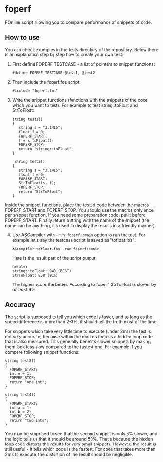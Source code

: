 foperf
======

FOnline script allowing you to compare performance of snippets of code.

How to use
----------

You can check examples in the tests directory of the repository. Below there is
an explanation step by step how to create your own test:

1. First define FOPERF_TESTCASE - a list of pointers to snippet functions:

   ```#define FOPERF_TESTCASE @test1, @test2```

2. Then include the foperf.fos script:

   ```#include "foperf.fos"```

3. Write the snippet functions (functions with the snippets of the code which
   you want to test). For example to test string::toFloat and StrToFloat:
   ```
   string test1()
   {
      string s = "3.1415";
      float f = 0;
      FOPERF_START;
      f = s.toFloat();
      FOPERF_STOP;
      return "string::toFloat";
   }
   
    string test2()
   {
      string s = "3.1415";
      float f = 0;
      FOPERF_START;
      StrToFloat(s, f);
      FOPERF_STOP;
      return "StrToFloat";
   }
   ```
Inside the snippet functions, place the tested code between the macros
FOPERF_START and FOPERF_STOP. You should use the macros only once per snippet
function. If you need some preparation code, put it before FOPERF_START. Finally
return a string with the name of the snippet (the name can be anything, it's
used to display the results in a friendly manner).

4. Use ASCompiler with `-run foperf::main` option to run the test.
   For example let's say the testcase script is saved as "tofloat.fos":
   
   ```ASCompiler tofloat.fos -run foperf::main```
   
   Here is the result part of the script output:
   
   ```
   Result:
   string::toFloat: 940 (BEST)
   StrToFloat: 858 (91%)
   ```
   The higher score the better.
   According to foperf, StrToFloat is slower by *at least* 9%.
 
Accuracy
--------

The script is supposed to tell you which code is faster, and as long as the speed
difference is more than 2-3%, it should tell the truth most of the time.

For snippets which take very little time to execute (under 2ms) the test is not
very accurate, because within the macros there is a hidden loop code that is
also measured. This generally benefits slower snippets by making them look less
slow compared to the fastest one. For example if you compare following snippet
functions:

```
string test3()
{
  FOPERF_START;
  int a = 1;
  FOPERF_STOP;
  return "one int";
}

string test4()
{
  FOPERF_START;
  int a = 1;
  int b = 2;
  FOPERF_STOP;
  return "two ints";
}
```

You may be surprised to see that the second snippet is only 5% slower, and the
logic tells us that it should be around 50%. That's because the hidden loop code
distorts the results for very small snippets. However, the result is still
useful - it tells which code is the fastest. For code that takes more than 2ms
to execute, the distortion of the result should be negligible.

